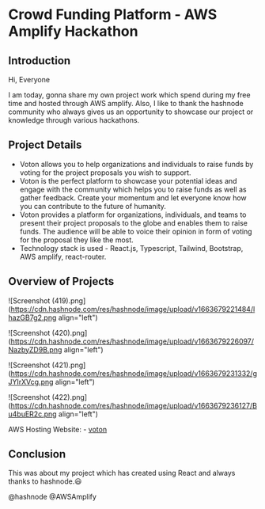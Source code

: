 # Crowd Funding Platform - AWS Amplify Hackathon

## Introduction
Hi, Everyone

I am today, gonna share my own project work which spend during my free time and hosted through AWS amplify. Also, I like to thank the hashnode community who always gives us an opportunity to showcase our project or knowledge through various hackathons.

## Project Details
- Voton allows you to help organizations and individuals to raise funds by voting for the project proposals you wish to support. 
- Voton is the perfect platform to showcase your potential ideas and engage with the community which helps you to raise funds as well as gather feedback. Create your momentum and let everyone know how you can contribute to the future of humanity.
- Voton provides a platform for organizations, individuals, and teams to present their project proposals to the globe and enables them to raise funds. The audience will be able to voice their opinion in form of voting for the proposal they like the most.
- Technology stack is used - React.js, Typescript, Tailwind, Bootstrap, AWS amplify, react-router.

##  Overview of Projects



![Screenshot (419).png](https://cdn.hashnode.com/res/hashnode/image/upload/v1663679221484/lhazGB7g2.png align="left")



![Screenshot (420).png](https://cdn.hashnode.com/res/hashnode/image/upload/v1663679226097/NazbyZD9B.png align="left")

![Screenshot (421).png]
(https://cdn.hashnode.com/res/hashnode/image/upload/v1663679231332/gJYIrXVcg.png align="left")

![Screenshot (422).png](https://cdn.hashnode.com/res/hashnode/image/upload/v1663679236127/Bu4buER2c.png align="left")

AWS Hosting Website: - [voton](https://main.d35wump5bu6l19.amplifyapp.com/)


##  Conclusion
This was about my project which has created using React and always thanks to hashnode.😃

@hashnode @AWSAmplify
